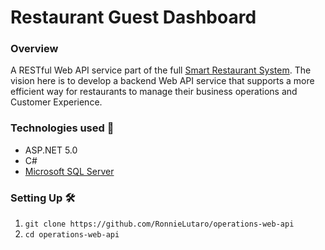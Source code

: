 # Restaurant Guest Dashboard
### Overview
A RESTful Web API service part of the full [Smart Restaurant System](https://github.com/RonnieLutaro/smart-restaurant-android). The vision here is to develop a backend Web API service that supports a more efficient way for restaurants to manage their business operations and Customer Experience.

### Technologies used 🚀
- ASP.NET 5.0
- C#
- [Microsoft SQL Server](https://www.microsoft.com/en-us/sql-server/sql-server-downloads)

### Setting Up 🛠
01. `git clone https://github.com/RonnieLutaro/operations-web-api`
02. `cd operations-web-api`

